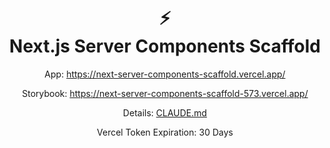 <h1 align="center">
⚡️<br>
Next.js Server Components Scaffold
</h1>

<p align="center">App: <a href="https://next-server-components-scaffold.vercel.app/">https://next-server-components-scaffold.vercel.app/</a></p>
<p align="center">Storybook: <a href="https://next-server-components-scaffold-573.vercel.app/">https://next-server-components-scaffold-573.vercel.app/</a></p>
<p align="center">Details: <a href="./CLAUDE.md">CLAUDE.md</a></p>
<p align="center">Vercel Token Expiration: 30 Days</p>

